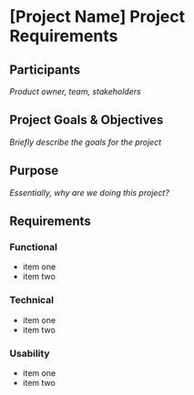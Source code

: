 # [Project Name] Project Requirements 
 
## Participants 

_Product owner, team, stakeholders_

## Project Goals & Objectives 

_Briefly describe the goals for the project_

## Purpose 
_Essentially, why are we doing this project?_

## Requirements

### Functional

- item one
- item two
 
### Technical 
 
- item one
- item two

### Usability 

- item one
- item two
